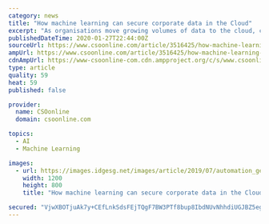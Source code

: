 ```yaml
---
category: news
title: "How machine learning can secure corporate data in the Cloud"
excerpt: "As organisations move growing volumes of data to the cloud, cyber security strategies need to be augmented with next-generation machine learning technologies in order to boost threat-protection capabilities. The shift to digitalisation and the increased use of cloud applications have raised cyber security stakes significantly by making it ..."
publishedDateTime: 2020-01-27T22:44:00Z
sourceUrl: https://www.csoonline.com/article/3516425/how-machine-learning-can-secure-corporate-data-in-the-cloud.html
ampUrl: https://www.csoonline.com/article/3516425/how-machine-learning-can-secure-corporate-data-in-the-cloud.amp.html
cdnAmpUrl: https://www-csoonline-com.cdn.ampproject.org/c/s/www.csoonline.com/article/3516425/how-machine-learning-can-secure-corporate-data-in-the-cloud.amp.html
type: article
quality: 59
heat: 59
published: false

provider:
  name: CSOonline
  domain: csoonline.com

topics:
  - AI
  - Machine Learning

images:
  - url: https://images.idgesg.net/images/article/2019/07/automation_gears_lightbulb_machine-learning_ai_innovation_by-bananajazz-getty-100802297-large.jpg
    width: 1200
    height: 800
    title: "How machine learning can secure corporate data in the Cloud"

secured: "VjwXBOTjuAk7y+CEfLnkSdsFEjTQgF7BW3PTf8bup8IbdNUvNhhdiUGJBZ5ego2d0tjZYFqnA9AiQrtlkwEXGEHjxiJgW5Ossvnl+xMbTzPIEZY5q4/tlLQ5dg0HmRBSdgZTeNfhCJpYMERpGjjm/7Fp2FMkPmP55o2hB2cHXaXlGQtLdzYp0xA3wL+Up9OOL0bcaWqT1AXin6ihk2LGrGczWLRH5Flqu0XhbrJUY0E7fRk4+O2FGdtbtlEwCU+JpSmfhxC3Jwq7PwtXWEephyMg1aAxjfZLPbyDnHCKYymYVB9EAtvwjszUG8l349iCkqKkFO4nY8OTrCP9hKeV2Bdis17VsLbBTOBa0UkzOG8ZOv7D+iXkedoiS6NGbzInPQNExHWzq25HqNuxwPRER756ShBtE2SdACOXSsqeFQaJ8dRf/qXi+/oT0pF+F/c5g2Ykj7ce0RGH9gnF9qS07DN0cyOCEv8r84Jp36/d6NI=;cbaAaXDXXMxRuH5492xtsQ=="
---
```


